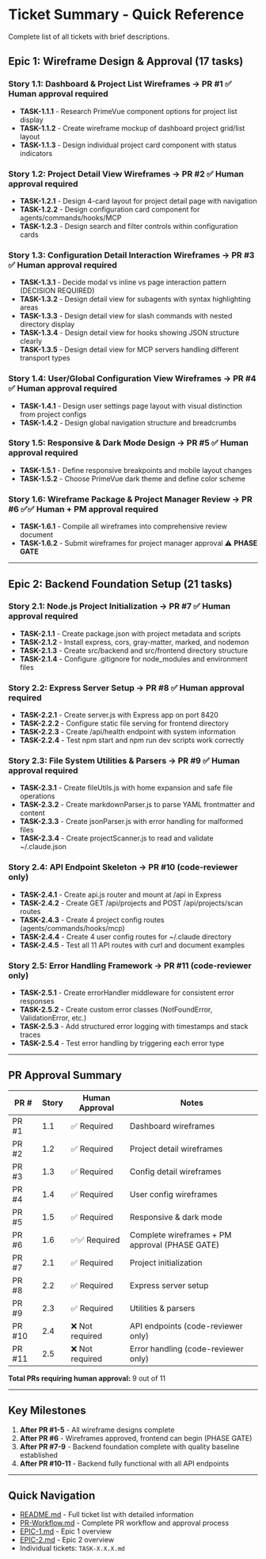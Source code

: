 # Ticket Summary - Quick Reference

Complete list of all tickets with brief descriptions.

## Epic 1: Wireframe Design & Approval (17 tasks)

### Story 1.1: Dashboard & Project List Wireframes → **PR #1** ✅ Human approval required
- **TASK-1.1.1** - Research PrimeVue component options for project list display
- **TASK-1.1.2** - Create wireframe mockup of dashboard project grid/list layout
- **TASK-1.1.3** - Design individual project card component with status indicators

### Story 1.2: Project Detail View Wireframes → **PR #2** ✅ Human approval required
- **TASK-1.2.1** - Design 4-card layout for project detail page with navigation
- **TASK-1.2.2** - Design configuration card component for agents/commands/hooks/MCP
- **TASK-1.2.3** - Design search and filter controls within configuration cards

### Story 1.3: Configuration Detail Interaction Wireframes → **PR #3** ✅ Human approval required
- **TASK-1.3.1** - Decide modal vs inline vs page interaction pattern (DECISION REQUIRED)
- **TASK-1.3.2** - Design detail view for subagents with syntax highlighting areas
- **TASK-1.3.3** - Design detail view for slash commands with nested directory display
- **TASK-1.3.4** - Design detail view for hooks showing JSON structure clearly
- **TASK-1.3.5** - Design detail view for MCP servers handling different transport types

### Story 1.4: User/Global Configuration View Wireframes → **PR #4** ✅ Human approval required
- **TASK-1.4.1** - Design user settings page layout with visual distinction from project configs
- **TASK-1.4.2** - Design global navigation structure and breadcrumbs

### Story 1.5: Responsive & Dark Mode Design → **PR #5** ✅ Human approval required
- **TASK-1.5.1** - Define responsive breakpoints and mobile layout changes
- **TASK-1.5.2** - Choose PrimeVue dark theme and define color scheme

### Story 1.6: Wireframe Package & Project Manager Review → **PR #6** ✅✅ Human + PM approval required
- **TASK-1.6.1** - Compile all wireframes into comprehensive review document
- **TASK-1.6.2** - Submit wireframes for project manager approval ⚠️ **PHASE GATE**

---

## Epic 2: Backend Foundation Setup (21 tasks)

### Story 2.1: Node.js Project Initialization → **PR #7** ✅ Human approval required
- **TASK-2.1.1** - Create package.json with project metadata and scripts
- **TASK-2.1.2** - Install express, cors, gray-matter, marked, and nodemon
- **TASK-2.1.3** - Create src/backend and src/frontend directory structure
- **TASK-2.1.4** - Configure .gitignore for node_modules and environment files

### Story 2.2: Express Server Setup → **PR #8** ✅ Human approval required
- **TASK-2.2.1** - Create server.js with Express app on port 8420
- **TASK-2.2.2** - Configure static file serving for frontend directory
- **TASK-2.2.3** - Create /api/health endpoint with system information
- **TASK-2.2.4** - Test npm start and npm run dev scripts work correctly

### Story 2.3: File System Utilities & Parsers → **PR #9** ✅ Human approval required
- **TASK-2.3.1** - Create fileUtils.js with home expansion and safe file operations
- **TASK-2.3.2** - Create markdownParser.js to parse YAML frontmatter and content
- **TASK-2.3.3** - Create jsonParser.js with error handling for malformed files
- **TASK-2.3.4** - Create projectScanner.js to read and validate ~/.claude.json

### Story 2.4: API Endpoint Skeleton → **PR #10** (code-reviewer only)
- **TASK-2.4.1** - Create api.js router and mount at /api in Express
- **TASK-2.4.2** - Create GET /api/projects and POST /api/projects/scan routes
- **TASK-2.4.3** - Create 4 project config routes (agents/commands/hooks/mcp)
- **TASK-2.4.4** - Create 4 user config routes for ~/.claude directory
- **TASK-2.4.5** - Test all 11 API routes with curl and document examples

### Story 2.5: Error Handling Framework → **PR #11** (code-reviewer only)
- **TASK-2.5.1** - Create errorHandler middleware for consistent error responses
- **TASK-2.5.2** - Create custom error classes (NotFoundError, ValidationError, etc.)
- **TASK-2.5.3** - Add structured error logging with timestamps and stack traces
- **TASK-2.5.4** - Test error handling by triggering each error type

---

## PR Approval Summary

| PR # | Story | Human Approval | Notes |
|------|-------|----------------|-------|
| PR #1 | 1.1 | ✅ Required | Dashboard wireframes |
| PR #2 | 1.2 | ✅ Required | Project detail wireframes |
| PR #3 | 1.3 | ✅ Required | Config detail wireframes |
| PR #4 | 1.4 | ✅ Required | User config wireframes |
| PR #5 | 1.5 | ✅ Required | Responsive & dark mode |
| PR #6 | 1.6 | ✅✅ Required | Complete wireframes + PM approval (PHASE GATE) |
| PR #7 | 2.1 | ✅ Required | Project initialization |
| PR #8 | 2.2 | ✅ Required | Express server setup |
| PR #9 | 2.3 | ✅ Required | Utilities & parsers |
| PR #10 | 2.4 | ❌ Not required | API endpoints (code-reviewer only) |
| PR #11 | 2.5 | ❌ Not required | Error handling (code-reviewer only) |

**Total PRs requiring human approval:** 9 out of 11

---

## Key Milestones

1. **After PR #1-5** - All wireframe designs complete
2. **After PR #6** - Wireframes approved, frontend can begin (PHASE GATE)
3. **After PR #7-9** - Backend foundation complete with quality baseline established
4. **After PR #10-11** - Backend fully functional with all API endpoints

---

## Quick Navigation

- [README.md](README.md) - Full ticket list with detailed information
- [PR-Workflow.md](PR-Workflow.md) - Complete PR workflow and approval process
- [EPIC-1.md](EPIC-1.md) - Epic 1 overview
- [EPIC-2.md](EPIC-2.md) - Epic 2 overview
- Individual tickets: `TASK-X.X.X.md`
